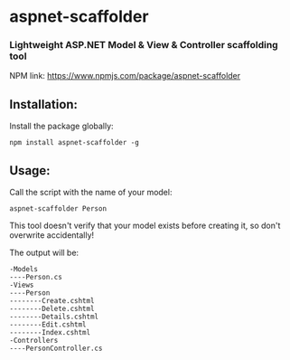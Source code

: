 # aspnet-scaffolder
### Lightweight ASP.NET Model &amp; View &amp; Controller scaffolding tool

NPM link: https://www.npmjs.com/package/aspnet-scaffolder

## Installation:

Install the package globally:

`npm install aspnet-scaffolder -g`

## Usage:

Call the script with the name of your model:

`aspnet-scaffolder Person`

This tool doesn't verify that your model exists before creating it, so don't overwrite accidentally!

The output will be:

```
-Models
----Person.cs
-Views
----Person
--------Create.cshtml
--------Delete.cshtml
--------Details.cshtml
--------Edit.cshtml
--------Index.cshtml
-Controllers
----PersonController.cs
```
